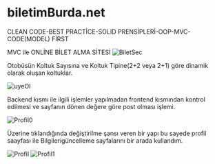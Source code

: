 # biletimBurda.net
CLEAN CODE-BEST PRACTİCE-SOLID PRENSİPLERİ-OOP-MVC-CODE(MODEL) FİRST

MVC ile ONLİNE BİLET ALMA SİTESİ
![BiletSec](https://user-images.githubusercontent.com/101343622/161406544-f25cb83e-bf4f-4ace-b791-02d662a972c2.png)

Otobüsün Koltuk Sayısına ve Koltuk Tipine(2+2 veya 2+1) göre dinamik olarak oluşan koltuklar.

![uyeOl](https://user-images.githubusercontent.com/101343622/161406546-f4d03a5c-2e7e-4311-aecc-3db0e12b27af.png)

Backend kısmı ile ilgili işlemler yapılmadan frontend kısmından kontrol edilmesi ve sayfanın dönen değere göre post olması işlemi.

![Profil0](https://user-images.githubusercontent.com/101343622/161406547-51b8076d-e494-4a68-97ec-5772159efec4.png)

Üzerine tıklandığında değiştirilme şansı veren bir yapı bu sayede profil saayfası ile Bilgilerigüncelleme sayfalarını bir arada kullandım.

![Profil](https://user-images.githubusercontent.com/101343622/161406549-48c3352f-a3c7-4af7-93c6-d2135c10b43b.png)
![Profil1](https://user-images.githubusercontent.com/101343622/161406552-2b9e5c15-2d84-4fad-8477-dc7595ce7f25.png)
